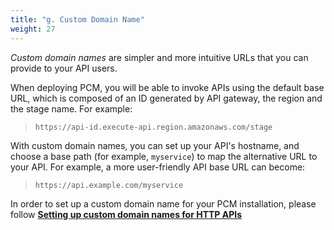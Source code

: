 ```yaml
---
title: "g. Custom Domain Name"
weight: 27
---
```


*Custom domain names* are simpler and more intuitive URLs that you can provide to your API users.

When deploying PCM, you will be able to invoke APIs using the default base URL, which is composed of an ID generated by API gateway, the region and the stage name. For example:

> `https://api-id.execute-api.region.amazonaws.com/stage`
>

With custom domain names, you can set up your API's hostname, and choose a base path (for example, `myservice`) to map the alternative URL to your API. For example, a more user-friendly API base URL can become:

> `https://api.example.com/myservice`
> 

In order to set up a custom domain name for your PCM installation, please follow **[Setting up custom domain names for HTTP APIs](https://docs.aws.amazon.com/apigateway/latest/developerguide/http-api-custom-domain-names.html)**